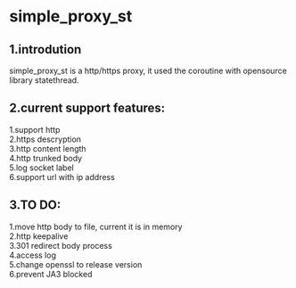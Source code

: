 # simple_proxy_st

## 1.introdution

simple_proxy_st is a http/https proxy, it used the coroutine with opensource library statethread.

## 2.current support features:

1.support http  
2.https descryption  
3.http content length  
4.http trunked body  
5.log socket label      
6.support url with ip address
## 3.TO DO:

1.move http body to file, current it is in memory  
2.http keepalive  
3.301 redirect body process  
4.access log  
5.change openssl to release version  
6.prevent JA3 blocked
